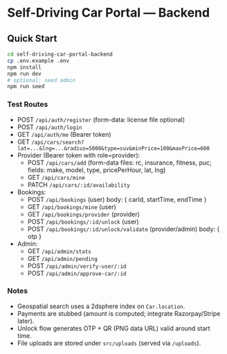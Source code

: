 # Self-Driving Car Portal — Backend

## Quick Start
```bash
cd self-driving-car-portal-backend
cp .env.example .env
npm install
npm run dev
# optional: seed admin
npm run seed
```

### Test Routes
- POST `/api/auth/register` (form-data: license file optional)
- POST `/api/auth/login`
- GET `/api/auth/me` (Bearer token)
- GET `/api/cars/search?lat=...&lng=...&radius=5000&type=suv&minPrice=100&maxPrice=600`
- Provider (Bearer token with role=provider):
  - POST `/api/cars/add` (form-data files: rc, insurance, fitness, puc; fields: make, model, type, pricePerHour, lat, lng)
  - GET `/api/cars/mine`
  - PATCH `/api/cars/:id/availability`
- Bookings:
  - POST `/api/bookings` (user) body: { carId, startTime, endTime }
  - GET `/api/bookings/mine` (user)
  - GET `/api/bookings/provider` (provider)
  - POST `/api/bookings/:id/unlock` (user)
  - POST `/api/bookings/:id/unlock/validate` (provider/admin) body: { otp }
- Admin:
  - GET `/api/admin/stats`
  - GET `/api/admin/pending`
  - POST `/api/admin/verify-user/:id`
  - POST `/api/admin/approve-car/:id`

### Notes
- Geospatial search uses a 2dsphere index on `Car.location`.
- Payments are stubbed (amount is computed; integrate Razorpay/Stripe later).
- Unlock flow generates OTP + QR (PNG data URL) valid around start time.
- File uploads are stored under `src/uploads` (served via `/uploads`).
